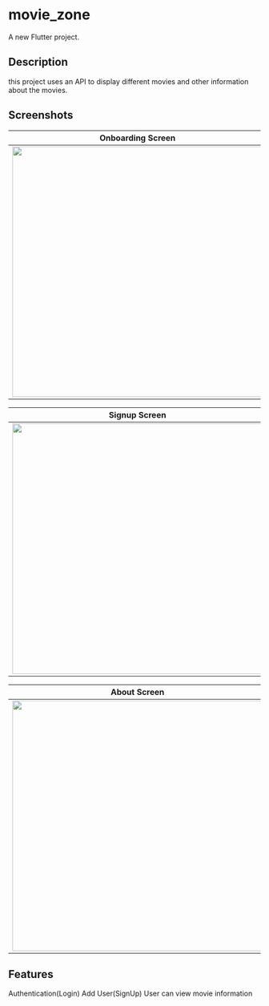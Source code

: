# movie_zone

A new Flutter project.

## Description
   this project uses an API to display different movies and other information about the movies. 
   
## Screenshots

|                        Onboarding Screen                         |                        Login Screen                         |
|:----------------------------------------------------------------:|:-----------------------------------------------------------:|
| <img src="assets/screenshots/onboarding_screen.png" width="500"> | <img src="assets/screenshots/login_screen.png" width="500"> |

|                        Signup Screen                         |                        Home Screen                         |
|:------------------------------------------------------------:|:----------------------------------------------------------:|
| <img src="assets/screenshots/signup_screen.png" width="500"> | <img src="assets/screenshots/home_screen.png" width="500"> |

|                        About Screen                         |                          Home Screen                           |
|:-----------------------------------------------------------:|:--------------------------------------------------------------:|
| <img src="assets/screenshots/about_screen.png" width="500"> | <img src="assets/screenshots/settings_screen.png" width="500"> |

## Features 
   Authentication(Login)
   Add User(SignUp)
   User can view movie information 
